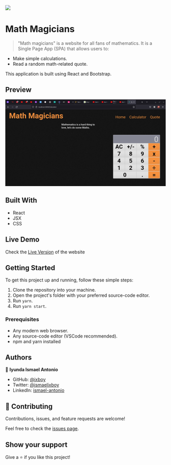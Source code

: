![](https://img.shields.io/badge/Microverse-blueviolet)

# Math Magicians

> "Math magicians" is a website for all fans of mathematics. It is a Single Page App (SPA) that allows users to:

- Make simple calculations.
- Read a random math-related quote.

This application is built using React and Bootstrap.

## Preview

![screenshot](./src/screenshot.png)

## Built With

- React
- JSX
- CSS

## Live Demo

Check the [Live Version](https://math-magicians-2.herokuapp.com/) of the website



## Getting Started

To get this project up and running, follow these simple steps:

1. Clone the repository into your machine.
2. Open the project's folder with your preferred source-code editor.
3. Run `yarn`.
4. Run `yarn start`.

### Prerequisites

- Any modern web browser.
- Any source-code editor (VSCode recommended).
- npm and yarn installed


## Authors

👤 **Iyunda Ismael Antonio**

- GitHub: [@ixboy](https://github.com/ixboy)
- Twitter: [@ismaelixboy](https://twitter.com/ismaelixboy)
- LinkedIn: [ismael-antonio](https://www.linkedin.com/in/ismaelantonio/)




## 🤝 Contributing

Contributions, issues, and feature requests are welcome!

Feel free to check the [issues page](https://github.com/ixboy/Math_Magicians/issues).

## Show your support

Give a ⭐️ if you like this project!
